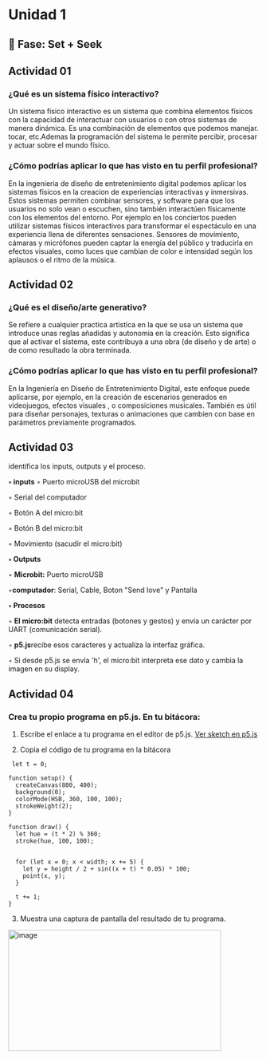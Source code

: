 # Unidad 1

## 🔎 Fase: Set + Seek
 ## Actividad 01

 
 ### ¿Qué es un sistema físico interactivo?

 
Un sistema fisico interactivo es un sistema que combina elementos físicos con la capacidad de interactuar con usuarios o con otros sistemas de manera dinámica. Es una combinación de elementos que podemos manejar. tocar, etc.Ademas la programación del sistema le permite percibir, procesar y actuar sobre el mundo físico.


 
### ¿Cómo podrías aplicar lo que has visto en tu perfil profesional?


En la ingenieria de diseño de entretenimiento digital podemos aplicar los sistemas fisicos en la creacion de experiencias interactivas y inmersivas. Estos sistemas permiten combinar sensores, y software para que los usuarios no solo vean o escuchen, sino también interactúen físicamente con los elementos del entorno. Por ejemplo en los conciertos pueden utilizar sistemas físicos interactivos para transformar el espectáculo en una experiencia llena de diferentes sensaciones. Sensores de movimiento, cámaras y micrófonos pueden captar la energía del público y traducirla en efectos visuales, como luces que cambian de color e intensidad según los aplausos o el ritmo de la música.



## Actividad 02


### ¿Qué es el diseño/arte generativo?
Se refiere a cualquier practica artistica en la que se usa un sistema que introduce unas reglas añadidas y autonomia en la creación.
Esto significa que al activar el sistema, este contribuya a una obra (de diseño y de arte) o de como resultado la obra terminada.


### ¿Cómo podrías aplicar lo que has visto en tu perfil profesional?
En la Ingeniería en Diseño de Entretenimiento Digital, este enfoque puede aplicarse, por ejemplo, en la creación de escenarios generados en videojuegos, efectos visuales , o composiciones musicales. También es útil para diseñar personajes, texturas o animaciones que cambien con base en parámetros previamente programados.

## Actividad 03


identifica los inputs, outputs y el proceso. 

 **◦ inputs**
◦ Puerto microUSB del microbit

◦ Serial del computador

◦ Botón A del micro:bit

◦ Botón B del micro:bit

◦ Movimiento (sacudir el micro:bit)


**◦ Outputs**

◦ **Microbit:** Puerto microUSB

◦**computador**: Serial, Cable, Boton "Send love" y Pantalla
 

**◦ Procesos**

◦ **El micro:bit** detecta entradas (botones y gestos) y envía un carácter por UART (comunicación serial).

◦ **p5.js**recibe esos caracteres y actualiza la interfaz gráfica.

◦ Si desde p5.js se envía 'h', el micro:bit interpreta ese dato y cambia la imagen en su display.


## Actividad 04

### Crea tu propio programa en p5.js. En tu bitácora:
1. Escribe el enlace a tu programa en el editor de p5.js.
[Ver sketch en p5.js](https://editor.p5js.org/cookielolwow/sketches/ZAhreH82H)


2. Copia el código de tu programa en la bitácora 
```
 let t = 0;

function setup() {
  createCanvas(800, 400);
  background(0);
  colorMode(HSB, 360, 100, 100);
  strokeWeight(2);
}

function draw() {
  let hue = (t * 2) % 360;
  stroke(hue, 100, 100);


  for (let x = 0; x < width; x += 5) {
    let y = height / 2 + sin((x + t) * 0.05) * 100;
    point(x, y);
  }

  t += 1;
}
```

3. Muestra una captura de pantalla del resultado de tu programa.
<img width="426.5" height="242.5" alt="image" src="https://github.com/user-attachments/assets/1e98fa3b-cbd8-44ab-a72f-53a1fd96737d" />


